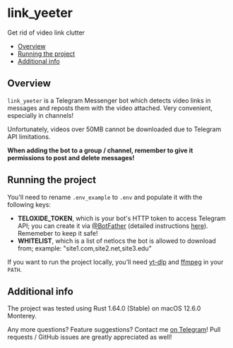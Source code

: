 # link_yeeter

Get rid of video link clutter

- [Overview](#overview)
- [Running the project](#running-the-project)
- [Additional info](#additional-info)

## Overview

`link_yeeter` is a Telegram Messenger bot which detects video links in messages and reposts them with the video attached. Very convenient, especially in channels!

Unfortunately, videos over 50MB cannot be downloaded due to Telegram API limitations.

**When adding the bot to a group / channel, remember to give it permissions to post and delete messages!**

## Running the project

You'll need to rename `.env_example` to `.env` and populate it with the following keys:

- **TELOXIDE_TOKEN**, which is your bot's HTTP token to access Telegram API; you can create it via [@BotFather](https://t.me/BotFather) (detailed instructions [here](https://core.telegram.org/bots#6-botfather)). Rememeber to keep it safe!
- **WHITELIST**, which is a list of netlocs the bot is allowed to download from; example: "site1.com,site2.net,site3.edu"

If you want to run the project locally, you'll need [yt-dlp](https://github.com/yt-dlp/yt-dlp) and [ffmpeg](https://www.ffmpeg.org) in your `PATH`.

## Additional info

The project was tested using Rust 1.64.0 (Stable) on macOS 12.6.0 Monterey.

Any more questions? Feature suggestions? Contact me [on Telegram](https://t.me/Vyaatu)! Pull requests / GitHub issues are greatly appreciated as well!

